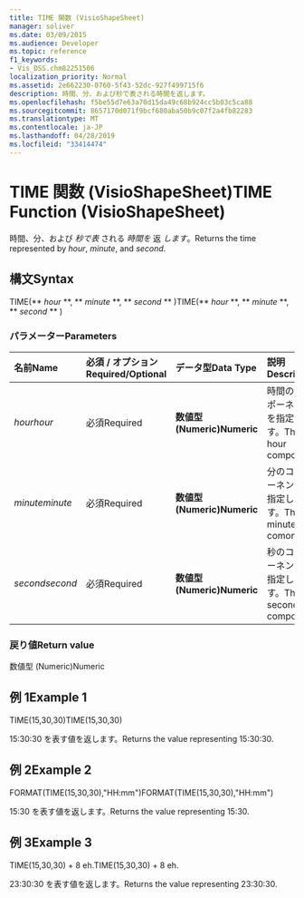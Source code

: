 ```yaml
---
title: TIME 関数 (VisioShapeSheet)
manager: soliver
ms.date: 03/09/2015
ms.audience: Developer
ms.topic: reference
f1_keywords:
- Vis_DSS.chm82251506
localization_priority: Normal
ms.assetid: 2e662230-0760-5f43-52dc-927f499715f6
description: 時間、分、および秒で表される時間を返します。
ms.openlocfilehash: f5be55d7e63a70d15da49c68b924cc5b03c5ca88
ms.sourcegitcommit: 8657170d071f9bcf680aba50b9c07f2a4fb82283
ms.translationtype: MT
ms.contentlocale: ja-JP
ms.lasthandoff: 04/28/2019
ms.locfileid: "33414474"
---
```

# <a name="time-function-visioshapesheet"></a><span data-ttu-id="ab8a5-103">TIME 関数 (VisioShapeSheet)</span><span class="sxs-lookup"><span data-stu-id="ab8a5-103">TIME Function (VisioShapeSheet)</span></span>

<span data-ttu-id="ab8a5-104">時間、分、および  _秒で表_ される  _時間を_ 返  _します_。</span><span class="sxs-lookup"><span data-stu-id="ab8a5-104">Returns the time represented by  _hour_,  _minute_, and  _second_.</span></span>
  
## <a name="syntax"></a><span data-ttu-id="ab8a5-105">構文</span><span class="sxs-lookup"><span data-stu-id="ab8a5-105">Syntax</span></span>

<span data-ttu-id="ab8a5-106">TIME(\*\* *hour* \*\*, \*\* *minute* \*\*, \*\* *second* \*\* )</span><span class="sxs-lookup"><span data-stu-id="ab8a5-106">TIME(\*\* *hour* \*\*, \*\* *minute* \*\*, \*\* *second* \*\* )</span></span> 
  
### <a name="parameters"></a><span data-ttu-id="ab8a5-107">パラメーター</span><span class="sxs-lookup"><span data-stu-id="ab8a5-107">Parameters</span></span>

|<span data-ttu-id="ab8a5-108">**名前**</span><span class="sxs-lookup"><span data-stu-id="ab8a5-108">**Name**</span></span>|<span data-ttu-id="ab8a5-109">**必須 / オプション**</span><span class="sxs-lookup"><span data-stu-id="ab8a5-109">**Required/Optional**</span></span>|<span data-ttu-id="ab8a5-110">**データ型**</span><span class="sxs-lookup"><span data-stu-id="ab8a5-110">**Data Type**</span></span>|<span data-ttu-id="ab8a5-111">**説明**</span><span class="sxs-lookup"><span data-stu-id="ab8a5-111">**Description**</span></span>|
|:-----|:-----|:-----|:-----|
| <span data-ttu-id="ab8a5-112">_hour_</span><span class="sxs-lookup"><span data-stu-id="ab8a5-112">_hour_</span></span> <br/> |<span data-ttu-id="ab8a5-113">必須</span><span class="sxs-lookup"><span data-stu-id="ab8a5-113">Required</span></span>  <br/> |<span data-ttu-id="ab8a5-114">**数値型 (Numeric)**</span><span class="sxs-lookup"><span data-stu-id="ab8a5-114">**Numeric**</span></span> <br/> |<span data-ttu-id="ab8a5-115">時間のコンポーネントを指定します。</span><span class="sxs-lookup"><span data-stu-id="ab8a5-115">The hour component.</span></span>  <br/> |
| <span data-ttu-id="ab8a5-116">_minute_</span><span class="sxs-lookup"><span data-stu-id="ab8a5-116">_minute_</span></span> <br/> |<span data-ttu-id="ab8a5-117">必須</span><span class="sxs-lookup"><span data-stu-id="ab8a5-117">Required</span></span>  <br/> |<span data-ttu-id="ab8a5-118">**数値型 (Numeric)**</span><span class="sxs-lookup"><span data-stu-id="ab8a5-118">**Numeric**</span></span> <br/> |<span data-ttu-id="ab8a5-119">分のコンポーネントを指定します。</span><span class="sxs-lookup"><span data-stu-id="ab8a5-119">The minute comonent.</span></span>  <br/> |
| <span data-ttu-id="ab8a5-120">_second_</span><span class="sxs-lookup"><span data-stu-id="ab8a5-120">_second_</span></span> <br/> |<span data-ttu-id="ab8a5-121">必須</span><span class="sxs-lookup"><span data-stu-id="ab8a5-121">Required</span></span>  <br/> |<span data-ttu-id="ab8a5-122">**数値型 (Numeric)**</span><span class="sxs-lookup"><span data-stu-id="ab8a5-122">**Numeric**</span></span> <br/> |<span data-ttu-id="ab8a5-123">秒のコンポーネントを指定します。</span><span class="sxs-lookup"><span data-stu-id="ab8a5-123">The second component.</span></span>  <br/> |
   
### <a name="return-value"></a><span data-ttu-id="ab8a5-124">戻り値</span><span class="sxs-lookup"><span data-stu-id="ab8a5-124">Return value</span></span>

<span data-ttu-id="ab8a5-125">数値型 (Numeric)</span><span class="sxs-lookup"><span data-stu-id="ab8a5-125">Numeric</span></span>
  
## <a name="example-1"></a><span data-ttu-id="ab8a5-126">例 1</span><span class="sxs-lookup"><span data-stu-id="ab8a5-126">Example 1</span></span>

<span data-ttu-id="ab8a5-127">TIME(15,30,30)</span><span class="sxs-lookup"><span data-stu-id="ab8a5-127">TIME(15,30,30)</span></span>
  
<span data-ttu-id="ab8a5-128">15:30:30 を表す値を返します。</span><span class="sxs-lookup"><span data-stu-id="ab8a5-128">Returns the value representing 15:30:30.</span></span>
  
## <a name="example-2"></a><span data-ttu-id="ab8a5-129">例 2</span><span class="sxs-lookup"><span data-stu-id="ab8a5-129">Example 2</span></span>

<span data-ttu-id="ab8a5-130">FORMAT(TIME(15,30,30),"HH:mm")</span><span class="sxs-lookup"><span data-stu-id="ab8a5-130">FORMAT(TIME(15,30,30),"HH:mm")</span></span>
  
<span data-ttu-id="ab8a5-131">15:30 を表す値を返します。</span><span class="sxs-lookup"><span data-stu-id="ab8a5-131">Returns the value representing 15:30.</span></span>
  
## <a name="example-3"></a><span data-ttu-id="ab8a5-132">例 3</span><span class="sxs-lookup"><span data-stu-id="ab8a5-132">Example 3</span></span>

<span data-ttu-id="ab8a5-133">TIME(15,30,30) + 8 eh.</span><span class="sxs-lookup"><span data-stu-id="ab8a5-133">TIME(15,30,30) + 8 eh.</span></span>
  
<span data-ttu-id="ab8a5-134">23:30:30 を表す値を返します。</span><span class="sxs-lookup"><span data-stu-id="ab8a5-134">Returns the value representing 23:30:30.</span></span>
  

